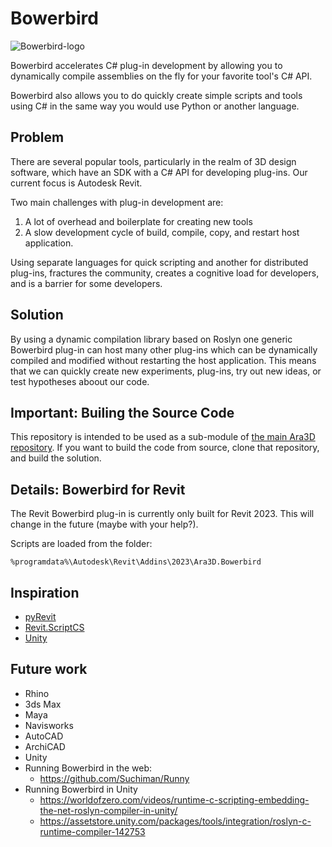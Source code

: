 # Bowerbird

![Bowerbird-logo](https://github.com/ara3d/bowerbird/assets/1759994/badd9bb6-61cd-409f-9088-19a9db3f519d)

Bowerbird accelerates C# plug-in development by allowing you to dynamically compile assemblies 
on the fly for your favorite tool's C# API.

Bowerbird also allows you to do quickly create simple scripts and tools using C# in the same way you would 
use Python or another language. 

## Problem

There are several popular tools, particularly in the realm of 3D design software, which have an SDK with a C# API 
for developing plug-ins. Our current focus is Autodesk Revit. 

Two main challenges with plug-in development are:

1. A lot of overhead and boilerplate for creating new tools
2. A slow development cycle of build, compile, copy, and restart host application.   

Using separate languages for quick scripting and another for distributed plug-ins, fractures the community, 
creates a cognitive load for developers, and is a barrier for some developers. 
  
## Solution

By using a dynamic compilation library based on Roslyn one generic Bowerbird plug-in 
can host many other plug-ins which can be dynamically compiled and modified without restarting the host application.
This means that we can quickly create new experiments, plug-ins, try out new ideas, or test hypotheses aboout 
our code.  

## Important: Builing the Source Code

This repository is intended to be used as a sub-module of 
[the main Ara3D repository](http://github.com/ara3d/ara3d). If you want to build the 
code from source, clone that repository, and build the solution. 

## Details: Bowerbird for Revit 

The Revit Bowerbird plug-in is currently only built for Revit 2023. This will change in the future (maybe with your help?).

Scripts are loaded from the folder: 

`%programdata%\Autodesk\Revit\Addins\2023\Ara3D.Bowerbird`

## Inspiration 

* [pyRevit](https://github.com/eirannejad/pyRevit)
* [Revit.ScriptCS](https://github.com/sridharbaldava/Revit.ScriptCS)
* [Unity](https://unity.com/) 

## Future work 

* Rhino 
* 3ds Max
* Maya
* Navisworks
* AutoCAD
* ArchiCAD
* Unity
* Running Bowerbird in the web: 
	* https://github.com/Suchiman/Runny
* Running Bowerbird in Unity
	* https://worldofzero.com/videos/runtime-c-scripting-embedding-the-net-roslyn-compiler-in-unity/
	* https://assetstore.unity.com/packages/tools/integration/roslyn-c-runtime-compiler-142753

